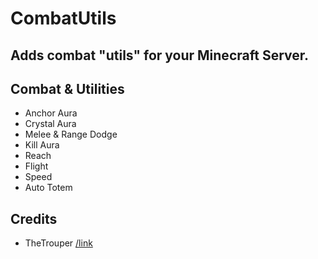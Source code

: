 # CombatUtils
Adds combat "utils" for your Minecraft Server.
-----------------------------------------------------
## Combat & Utilities
- Anchor Aura
- Crystal Aura
- Melee & Range Dodge
- Kill Aura
- Reach
- Flight
- Speed
- Auto Totem

## Credits
- TheTrouper [/link](https://github.com/thetrouper)
